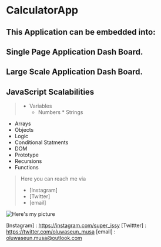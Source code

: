 # CalculatorApp

## This Application can be embedded into: ##

## Single Page Application Dash Board. ##

## Large Scale Application Dash Board. ##

## JavaScript Scalabilities

> + Variables
>   * Numbers 
    * Strings
 + Arrays
 + Objects
 + Logic
 + Conditional Statments
 + DOM
 + Prototype
 + Recursions
 + Functions
 

> Here you can reach me via 
> * [Instagram]
> * [Twitter]
> * [email]



![Here's my picture][image]


[image]: https://images.pexels.com/photos/169647/pexels-photo-169647.jpeg?cs=srgb&dl=architecture-buildings-city-169647.jpg&fm=jpg

[Instagram] : https://instagram.com/super_issy
[Twittter] : https://twitter.com/oluwaseun_musa
[email] : oluwaseun.musa@outlook.com
